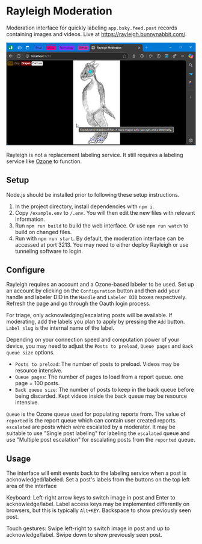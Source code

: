 # Rayleigh Moderation
Moderation interface for quickly labeling `app.bsky.feed.post` records containing images and videos. Live at https://rayleigh.bunnynabbit.com/.

![Rayleigh single post labeling interface screenshot](./docs/label-interface.webp)

Rayleigh is not a replacement labeling service. It still requires a labeling service like [Ozone](https://github.com/bluesky-social/ozone/) to function.

## Setup
Node.js should be installed prior to following these setup instructions.
1. In the project directory, install dependencies with `npm i`.
2. Copy `/example.env` to `/.env`. You will then edit the new files with relevant information.
3. Run `npm run build` to build the web interface. Or use `npm run watch` to build on changed files. 
4. Run with `npm run start`. By default, the moderation interface can be accessed at port 3213. You may need to either deploy Rayleigh or use tunneling software to login.

## Configure
Rayleigh requires an account and a Ozone-based labeler to be used. Set up an account by clicking on the `Configuration` button and then add your handle and labeler DID in the `Handle` and `Labeler DID` boxes respectively. Refresh the page and go through the Oauth login process.

For triage, only acknowledging/escalating posts will be available. If moderating, add the labels you plan to apply by pressing the `Add` button. `Label slug` is the internal name of the label.

Depending on your connection speed and computation power of your device, you may need to adjust the `Posts to preload`, `Queue pages` and `Back queue size` options.
- `Posts to preload`: The number of posts to preload. Videos may be resource intensive.
- `Queue pages`: The number of pages to load from a report queue. one page = 100 posts.
- `Back queue size`: The number of posts to keep in the back queue before being discarded. Kept videos inside the back queue may be resource intensive.

`Queue` is the Ozone queue used for populating reports from. The value of `reported` is the report queue which can contain user created reports. `escalated` are posts which were escalated by a moderator. It may be suitable to use "Single post labeling" for labeling the `escalated` queue and use "Multiple post escalation" for escalating posts from the `reported` queue.
## Usage
The interface will emit events back to the labeling service when a post is acknowledged/labeled. Set a post's labels from the buttons on the top left area of the interface

Keyboard: Left-right arrow keys to switch image in post and Enter to acknowledge/label. Label access keys may be implemented differently on browsers, but this is typically `Alt+KEY`. Backspace to show previously seen post.

Touch gestures: Swipe left-right to switch image in post and up to acknowledge/label. Swipe down to show previously seen post.

